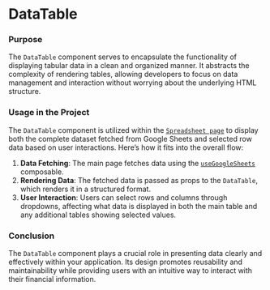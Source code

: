 # DataTable

### Purpose

The `DataTable` component serves to encapsulate the functionality of displaying tabular data in a clean and organized manner. It abstracts the complexity of rendering tables, allowing developers to focus on data management and interaction without worrying about the underlying HTML structure.

### Usage in the Project

The `DataTable` component is utilized within the [`Spreadsheet page`](../pages/spreadsheet.md) to display both the complete dataset fetched from Google Sheets and selected row data based on user interactions. Here’s how it fits into the overall flow:

1. **Data Fetching**: The main page fetches data using the [`useGoogleSheets` ](../composables/usegooglesheets.md)composable.
2. **Rendering Data**: The fetched data is passed as props to the `DataTable`, which renders it in a structured format.
3. **User Interaction**: Users can select rows and columns through dropdowns, affecting what data is displayed in both the main table and any additional tables showing selected values.

### Conclusion

The `DataTable` component plays a crucial role in presenting data clearly and effectively within your application. Its design promotes reusability and maintainability while providing users with an intuitive way to interact with their financial information.&#x20;
